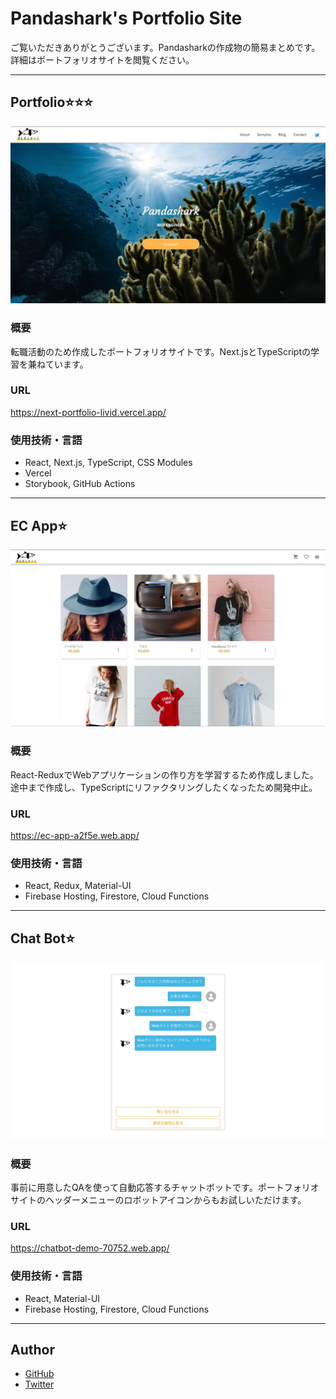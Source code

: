 # Pandashark's Portfolio Site

ご覧いただきありがとうございます。Pandasharkの作成物の簡易まとめです。詳細はポートフォリオサイトを閲覧ください。

---
## Portfolio:star::star::star:

![portfolio-eyecatch](./public/img/samples/portfolio-eyecatch.webp)

### 概要

転職活動のため作成したポートフォリオサイトです。Next.jsとTypeScriptの学習を兼ねています。

### URL

https://next-portfolio-livid.vercel.app/

### 使用技術・言語

- React, Next.js, TypeScript, CSS Modules
- Vercel
- Storybook, GitHub Actions

---
## EC App:star:

![ec-app-eyecatch](./public/img/samples/ec-app-eyecatch.webp)
### 概要

React-ReduxでWebアプリケーションの作り方を学習するため作成しました。  途中まで作成し、TypeScriptにリファクタリングしたくなったため開発中止。

### URL

https://ec-app-a2f5e.web.app/

### 使用技術・言語

- React, Redux, Material-UI
- Firebase Hosting, Firestore, Cloud Functions

---

## Chat Bot:star:

![chat-bot-eyecatch](./public/img/samples/chat-bot-eyecatch.webp)
### 概要

事前に用意したQAを使って自動応答するチャットボットです。ポートフォリオサイトのヘッダーメニューのロボットアイコンからもお試しいただけます。

### URL

https://chatbot-demo-70752.web.app/

### 使用技術・言語

- React, Material-UI
- Firebase Hosting, Firestore, Cloud Functions

---

## Author

- [GitHub](https://github.com/x7ddf74479jn5)
- [Twitter](https://twitter.com/pandashark6)
